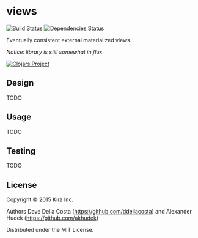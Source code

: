 # views
[![Build Status](https://travis-ci.org/kirasystems/views.svg)](https://travis-ci.org/kirasystems/views)
[![Dependencies Status](https://jarkeeper.com/kirasystems/views/status.svg)](https://jarkeeper.com/kirasystems/views)

Eventually consistent external materialized views.

*Notice: library is still somewhat in flux.*

[![Clojars Project](http://clojars.org/kirasystems/views/latest-version.svg)](http://clojars.org/kirasystems/views)


## Design

TODO

## Usage

TODO

## Testing

TODO

## License

Copyright © 2015 Kira Inc.

Authors Dave Della Costa (https://github.com/ddellacosta) and Alexander Hudek (https://github.com/akhudek)

Distributed under the MIT License.
